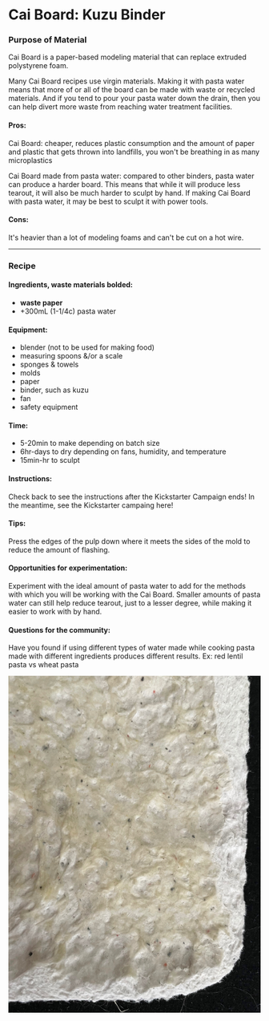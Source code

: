 # Cai Board: Kuzu Binder

### Purpose of Material
Cai Board is a paper-based modeling material that can replace extruded polystyrene foam. 

Many Cai Board recipes use virgin materials. Making it with pasta water means that more of or all of the board can be made with waste or recycled materials. And if you tend to pour your pasta water down the drain, then you can help divert more waste from reaching water treatment facilities.

#### Pros:
Cai Board: cheaper, reduces plastic consumption and the amount of paper and plastic that gets thrown into landfills, you won't be breathing in as many microplastics

Cai Board made from pasta water: compared to other binders, pasta water can produce a harder board. This means that while it will produce less tearout, it will also be much harder to sculpt by hand. If making Cai Board with pasta water, it may be best to sculpt it with power tools.

#### Cons: 
It's heavier than a lot of modeling foams and can't be cut on a hot wire.

---

### Recipe

#### Ingredients, waste materials **bolded**:
- **waste paper**
- +300mL (1-1/4c) pasta water

#### Equipment:
- blender (not to be used for making food)
- measuring spoons &/or a scale
- sponges & towels
- molds
- paper
- binder, such as kuzu
- fan
- safety equipment

#### Time:
- 5-20min to make depending on batch size
- 6hr-days to dry depending on fans, humidity, and temperature
- 15min-hr to sculpt

#### Instructions:
Check back to see the instructions after the Kickstarter Campaign ends! In the meantime, see the Kickstarter campaing here!

#### Tips:
Press the edges of the pulp down where it meets the sides of the mold to reduce the amount of flashing.

#### Opportunities for experimentation:
Experiment with the ideal amount of pasta water to add for the methods with which you will be working with the Cai Board. Smaller amounts of pasta water can still help reduce tearout, just to a lesser degree, while making it easier to work with by hand.

#### Questions for the community:
Have you found if using different types of water made while cooking pasta made with different ingredients produces different results. Ex: red lentil pasta vs wheat pasta

![a photo of Cai Board made with pasta water, with the edges of the board sanded](https://github.com/marilark/Cai-Board/blob/main/GettingStarted/Images/CaiBoard/pasta%20water%20cai%20board.jpg)
